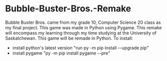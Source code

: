 # Bubble-Buster-Bros.-Remake
Bubble Buster Bros. came from my grade 10, Computer Science 20 class as my final project. This game was made in Python using Pygame. This remake will encompass my learning through my time studying at the University of Saskatchewan. This game will be remade in Python.
To install:
- install python's latest version "run py -m pip install --upgrade pip"
- install pygame "py -m pip install pygame --pre"

